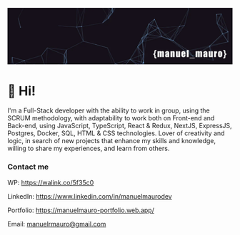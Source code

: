 ![Alt text](/background.jpg)

# 👋 Hi!

I'm a Full-Stack developer with the ability to work in group, using the SCRUM methodology, with adaptability to work both on Front-end and Back-end, using JavaScript, TypeScript, React & Redux, NextJS, ExpressJS, Postgres, Docker, SQL, HTML & CSS technologies.
Lover of creativity and logic, in search of new projects that enhance my skills and knowledge, willing to share my experiences, and learn from others.

### Contact me

WP: https://walink.co/5f35c0 

LinkedIn: https://www.linkedin.com/in/manuelmaurodev

Portfolio: https://manuelmauro-portfolio.web.app/

Email: manuelrmauro@gmail.com
